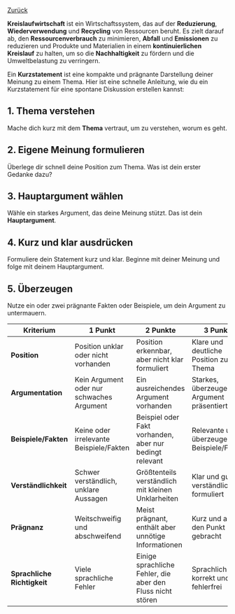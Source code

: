 [Zurück](`History.back()`)

**Kreislaufwirtschaft** ist ein Wirtschaftssystem, das auf der **Reduzierung**, **Wiederverwendung** und **Recycling** von Ressourcen beruht. Es zielt darauf ab, den **Ressourcenverbrauch** zu minimieren, **Abfall** und **Emissionen** zu reduzieren und Produkte und Materialien in einem **kontinuierlichen Kreislauf** zu halten, um so die **Nachhaltigkeit** zu fördern und die Umweltbelastung zu verringern.

Ein **Kurzstatement** ist eine kompakte und prägnante Darstellung deiner Meinung zu einem Thema. Hier ist eine schnelle Anleitung, wie du ein Kurzstatement für eine spontane Diskussion erstellen kannst:
## 1. Thema verstehen
Mache dich kurz mit dem **Thema** vertraut, um zu verstehen, worum es geht.
## 2. Eigene Meinung formulieren
Überlege dir schnell deine Position zum Thema. Was ist dein erster Gedanke dazu?
## 3. Hauptargument wählen
Wähle ein starkes Argument, das deine Meinung stützt. Das ist dein **Hauptargument**.
## 4. Kurz und klar ausdrücken
Formuliere dein Statement kurz und klar. Beginne mit deiner Meinung und folge mit deinem Hauptargument.
## 5. Überzeugen
Nutze ein oder zwei prägnante Fakten oder Beispiele, um dein Argument zu untermauern.

| Kriterium             | 1 Punkt                                         | 2 Punkte                                                | 3 Punkte                                    |
|-----------------------|-------------------------------------------------|---------------------------------------------------------|---------------------------------------------|
| **Position**          | Position unklar oder nicht vorhanden            | Position erkennbar, aber nicht klar formuliert          | Klare und deutliche Position zum Thema      |
| **Argumentation**     | Kein Argument oder nur schwaches Argument       | Ein ausreichendes Argument vorhanden                    | Starkes, überzeugendes Argument präsentiert |
| **Beispiele/Fakten**  | Keine oder irrelevante Beispiele/Fakten         | Beispiel oder Fakt vorhanden, aber nur bedingt relevant | Relevante und überzeugende Beispiele/Fakten |
| **Verständlichkeit**  | Schwer verständlich, unklare Aussagen           | Größtenteils verständlich mit kleinen Unklarheiten      | Klar und gut verständlich formuliert        |
| **Prägnanz**          | Weitschweifig und abschweifend                  | Meist prägnant, enthält aber unnötige Informationen     | Kurz und auf den Punkt gebracht             |
| **Sprachliche Richtigkeit** | Viele sprachliche Fehler                   | Einige sprachliche Fehler, die aber den Fluss nicht stören | Sprachlich korrekt und fehlerfrei          |
